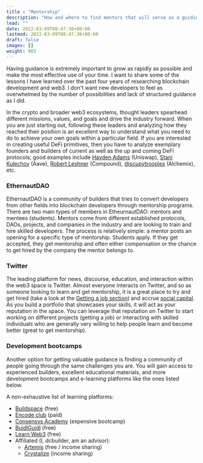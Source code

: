 ```yaml
---
title : "Mentorship"
description: "How and where to find mentors that will serve as a guiding light."
lead: ""
date: 2022-03-09T08:47:36+00:00
lastmod: 2022-03-09T08:47:36+00:00
draft: false
images: []
weight: 903
---
```


Having guidance is extremely important to grow as rapidly as possible and make the most effective use of your time. I want to share some of the lessons I have learned over the past four years of researching blockchain development and web3. I don't want new developers to feel as overwhelmed by the number of possibilities and lack of structured guidance as I did.

In the crypto and broader web3 ecosystems, thought leaders spearhead different missions, values, and goals and drive the industry forward. When you are just starting out, following these leaders and analyzing how they reached their position is an excellent way to understand what you need to do to achieve your own goals within a particular field. If you are interested in creating useful DeFi primitives, then you have to analyze exemplary founders and builders of current as well as the up and coming DeFi protocols; good examples include [Hayden Adams](https://twitter.com/haydenzadams) (Uniswap), [Stani Kulechov](https://twitter.com/StaniKulechov) (Aave), [Robert Leshner](https://twitter.com/rleshner) (Compound), [@scupytrooples](https://twitter.com/scupytrooples) (Alchemix), etc.

### EthernautDAO

EthernautDAO is a community of builders that tries to convert developers from other fields into blockchain developers through mentorship programs. There are two main types of members in EtheurnautDAO: mentors and mentees (students). Mentors come from different established protocols, DAOs, projects, and companies in the industry and are looking to train and hire skilled developers. The process is relatively simple: a mentor posts an opening for a specific type of mentorship. Students apply. If they get accepted, they get mentorship and often either compensation or the chance to get hired by the company the mentor belongs to.

### Twitter

The leading platform for news, discourse, education, and interaction within the web3 space is Twitter. Almost everyone interacts on Twitter, and so as someone looking to learn and get mentorship, it is a great place to try and get hired (take a look at the [Getting a job section](https://www.devpill.me/docs/getting-a-job/introduction/)) and accrue [social capital](https://www.devpill.me/docs/social-capital/introduction/). As you build a portfolio that showcases your skills, it will act as your reputation in the space. You can leverage that reputation on Twitter to start working on different projects (getting a job) or interacting with skilled individuals who are generally very willing to help people learn and become better (great to get mentorship).

### Development bootcamps

Another option for getting valuable guidance is finding a community of people going through the same challenges you are. You will gain access to experienced builders, excellent educational materials, and more development bootcamps and e-learning platforms like the ones listed below.

A non-exhaustive list of learning platforms:

- [Buildspace](https://buildspace.so/) (free)
- [Encode club](https://www.encode.club/encode-bootcamps) (paid)
- [Consensys Academy](https://consensys.net/academy/bootcamp/) (expensive bootcamp)
- [BuidlGuidl](https://buidlguidl.com/) (free)
- [Learn Web3](https://www.learnweb3.io/) (free)
- Affiliated (I, dcbuilder, am an advisor):
  - [Artemis](https://www.artemis.education/) (free / income sharing)
  - [Crystalize](https://crystalize.dev/) (income sharing)
